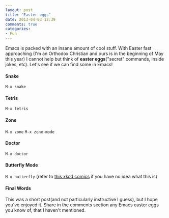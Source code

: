 ```yaml
---
layout: post
title: "Easter eggs"
date: 2013-04-03 12:39
comments: true
categories:
- Fun
---
```


Emacs is packed with an insane amount of cool stuff. With Easter fast
approaching (I'm an Orthodox Christian and ours is in the beginning of
May this year) I cannot help but think of **easter eggs**("secret"
commands, inside jokes, etc). Let's see if we can find some in Emacs!

#### Snake

`M-x snake`

#### Tetris

`M-x tetris`

#### Zone

`M-x zone`
`M-x zone-mode`

#### Doctor

`M-x doctor`

#### Butterfly Mode

`M-x butterfly` (refer to [this xkcd comics](http://xkcd.com/378/) if
you have no idea what this is)

#### Final Words

This was a short post(and not particularly instructive I guess), but I
hope you've enjoyed it. Share in the comments section any Emacs easter
eggs you know of, that I haven't mentioned.
